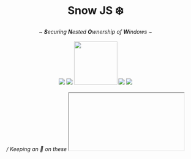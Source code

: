 <div align="center">
    <h1> Snow JS ❄️ </h1>
    <i> ~ <b>S</b>ecuring <b>N</b>ested <b>O</b>wnership of <b>W</b>indows ~ </i>
    <br/><br/>
    <img src="https://img.shields.io/npm/v/@lavamoat/snow"/>
    <img src="https://img.shields.io/bundlephobia/min/@lavamoat/snow"/>
    <img src="https://badges.frapsoft.com/javascript/code/javascript.svg?v=101" width="113">
    <img src="https://img.shields.io/npm/dw/@lavamoat/snow"/>
    <img src="https://img.shields.io/github/license/lavamoat/snow"/>
    <br/><br/>
    <i> / Keeping an 👀 on these <code><iframe></code>s for ya! / </i>
    <br/><br/>
</div>

> _Snow is the **most advanced** open sourced tool for securing same origin realms in runtime browser apps - **secured** and **easy to use**:_

* Include Snow in your web app's loading html file (or by [requiring it as a module](#Install)):
```html
<script src="https://unpkg.com/@lavamoat/snow/snow.prod.js"></script>
```
* Pass Snow a callback and Snow will invoke it with **every** new window object in runtime!
```javascript
SNOW( win => console.log('New window detected:', win) )
```

<div align="center">
<img width="750" alt="❄️SNOW❄️" src="https://user-images.githubusercontent.com/13243797/219565727-12f00654-a709-4a39-87fc-5a60f643b308.png">
<br><br>
<i> Snow aspires to standardize how to recursively and <b> securely own newborn windows </b> (aka iframes/realms) <br> within a browser web app, 
<b> from the context of the app itself </b>. </i>
</div>

## About

Snow is an experimental ⚠️ tool coming in the form of a **JavaScript shim** that once is applied to the page exposes an API that when is 
provided with a callback, will make sure to call it with **every new window** that is being 
injected to DOM, **before** its creator gets a hold on it.

This ability exists for extensions (with the `all_frames: true` property), but `Snow` brings it
to **non extension javascript with the same privileges as the web app**.
    
> _Read more about Snow and the motivation behind it [here](https://github.com/lavamoat/snow/wiki/Introducing-Snow)_

## 🚨 IMPORTANT UPDATE 🚨

Starting Version [1.6.0](https://github.com/LavaMoat/snow/pull/76) Snow officially doesn't support vulnerabilities that
can be protected against by disallowing `unsafe-inline` completely and by correctly using the `object-src` directive to not allow `self`.

To learn more why is that, see [section 3](#install).

## [Demo](https://lavamoat.github.io/snow/demo/#self-xss-challenge-msg) - The Snow Challenge! 🏆

<div align="center">
<img width="759" alt="Screenshot 2023-02-25 at 19 54 33" src="https://user-images.githubusercontent.com/13243797/221372185-eaeea815-b693-43bf-a371-6375ce8e0e8b.png">
</div>
<br>

Snow's challenge is the easiest way to **graspe the power of Snow.** 

Here we have a serverless [demo app](https://lavamoat.github.io/snow/demo/#self-xss-challenge-msg), which installs and **uses Snow to disable the functionality of the `alert` function** for all same origin realms.
    
In other words, the app uses Snow to make sure **no one can call the `alert` function**, not even when:
* Trying to create an `<iframe>` and use its inner window's `alert`;
* Trying to call the `alert` function from the console (even self-XSS won't help you!);
* Trying to open a new tab and use its `alert`.
    
Hence, the rulls are very simple - **visit the [app](https://lavamoat.github.io/snow/demo/) and pop an alert! 😉**
    
If you manage to bypass Snow and pop an alert message - **help us** by opening an issue so we could continue to **improve Snow's security**!
    
## Usage

```javascript
// API
SNOW(cb = (win) => { /* LOGIC */ });


// example, disable alert API in the webpage completely
SNOW((win) => {
    win.alert = (msg) => {
        console.log('alert is disabled! msg is: ' + msg);
    };
});
```

## Install

The latest `snow` [production version](https://raw.githubusercontent.com/lavamoat/snow/main/snow.prod.js) is included in the official repo
and also in [upkg cdn](https://unpkg.com/@lavamoat/snow/snow.prod.js), so in order to
install `snow` in the website, simply place it wherever and serve it to the website as-is:

```html
<script src="https://unpkg.com/@lavamoat/snow/snow.prod.js"></script>
```

After this line, window should expose `window.SNOW` API for the
rest of the scripts in the website to use.

Not like standard third party libraries, `snow` has special requirements (security-wise)
in order for it to play its role securely.

1. **It has to run as the first piece of javascript
   that runs in the webpage** - otherwise any other javascript code will have the ability to
   bypass `snow` and cancel its purpose completely (that's why `snow` can never overpower
   extensions). In order to achieve that, when loading via a script tag it must load script 
   synchronously (do not use `async=true`!).

2. **It's better to be served as-is** - If it goes through any bundlers that might change it,
   the modified version might contain flaws that attackers might use to cancel its effect (for further
   explanation see [natives](https://github.com/lavamoat/snow/wiki/Introducing-Snow#natives) section). 

3. **Most importantly, it's highly vulnerable without minimal help from CSP** - As of version 1.6.0 the project will
   seize to attempt to defend against vulnerabilities that aren't possible to exploit when 
   (a) `unsafe-inline` isn't allowed and (b) `object-src` to `self` isn't allowed.
   This is because (a) defending against string-JS attacks is basically an endless task and probably impossible, and
   (b) `object`/`embed` elements behaviour is also too unpredictable while these elements shouldn't be even used in the
   first place. Snow will do its best regardless of what CSP is applied - **use at your own risk!** 
   1. please learn more at [#118](https://github.com/LavaMoat/snow/pull/118/)


`SNOW` API can also be required as part of a bundle instead of a script tag:

```
yarn add @lavamoat/snow
```

```javascript
const snow = require('@lavamoat/snow');
```

## Contribute

This project is an important POC aspiring to standardize how windows should be hermetically
handled, however it is not yet production ready.

`snow` eventually is a shim that comes to both demonstrate and utilize the API we wish to see builtin to browsers in the future. 
Until `snow` becomes a platform builtin API, we have to attempt to overcome several challenges that are significantly harder to do so in pure javascript:

### Support

`snow` supports Chrome, Firefox, Safari and all other Chromium based browsers (Opera, Edge, Brave, etc).

### Performance

Achieving a hermetic solution costs in performance. Injecting this script into some major
websites went smoothly while with some others it caused them some performance issues.

### Security

Although this project takes the hermetic concept very seriously and massively tests for
potential flaws, `snow` might potentially still have flaws which might enable attackers
to bypass its hooks.

Bottom line - `snow` might have security vulnerabilities!

Hopefully in the future `snow` will become a builtin API provided by the browser. 
Achieving that goal will allow security assurance - such functionality will be safer to implement 
on behalf of the browser rather than the web app.

### Tests

In order to assure security, there are many tests that verify that `snow`
is fully hermetic as promised - everything that `snow` supports is fully tested.

The tests mainly try to bypass `snow` in any possible way.

If you found a vulnerability in `snow`, open a PR with a test that demonstrates it (or just let us know, and we'll do it).

### Help

Help with promoting any of the topics above is very much appreciated in order for this project
to become production ready and reshape how hermetic window hooking should look like!

## Troubleshooting

In [log.js](https://github.com/LavaMoat/snow/blob/main/src/log.js) file you can find references
to issues you might encounter using snow. 
If you do, you should see an error/warning thrown to console in your application with a reference
to the relevant issue thread.

In each thread a discussion around the issue is being made in order to better solve it, so please
share your experience with the issue in order for us to solve it in the best way possible.

If you encounter an issue that is not being handled by snow correctly, please open a new one.

## Supporters

Funded by [Consensys 💙](https://github.com/consensys)

Maintained and developed by [MetaMask 🦊](https://github.com/MetaMask)
    
Part of the [LavaMoat 🌋](https://github.com/LavaMoat) Javascript security toolbox

Invented and developed by [Gal Weizman 👋🏻](https://weizmangal.com/)
